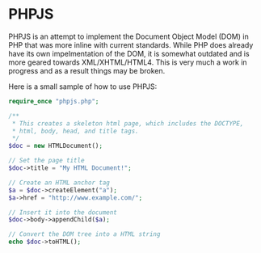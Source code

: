 # PHPJS
PHPJS is an attempt to implement the Document Object Model (DOM) in PHP that was more inline with current standards.
While PHP does already have its own impelmentation of the DOM, it is somewhat outdated and is more geared towards
XML/XHTML/HTML4.  This is very much a work in progress and as a result things may be broken.

Here is a small sample of how to use PHPJS:
```php
require_once "phpjs.php";

/**
 * This creates a skeleton html page, which includes the DOCTYPE,
 * html, body, head, and title tags.
 */
$doc = new HTMLDocument();

// Set the page title
$doc->title = "My HTML Document!";

// Create an HTML anchor tag
$a = $doc->createElement("a");
$a->href = "http://www.example.com/";

// Insert it into the document
$doc->body->appendChild($a);

// Convert the DOM tree into a HTML string
echo $doc->toHTML();
```
